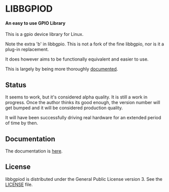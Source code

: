 # LIBBGPIOD
#### An easy to use GPIO Library

This is a gpio device library for Linux.

Note the extra 'b' in libbgpio.  This is not a fork of the fine
libbgpio, nor is it a plug-in replacement.

It does however aims to be functionally equivalent and easier to use.

This is largely by being more thoroughly
[documented](https://bloodnok-marine.github.io/libbgpiod).

## Status

It seems to work, but it's considered alpha quality.  It is still a
work in progress.  Once the author thinks its good enough, the version
number will get bumped and it will be considered production quality.

It will have been successfully driving real hardware for an extended
period of time by then.

## Documentation

The documentation is [here](https://bloodnok-marine.github.io/libbgpiod).

## License

libbgpiod is distributed under the General Public License version 3.  See
the [LICENSE](../LICENSE) file.

